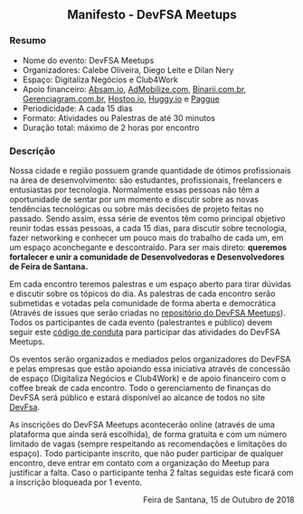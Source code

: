 <h2 align="center">Manifesto - DevFSA Meetups</h2>

### Resumo

- Nome do evento: DevFSA Meetups
- Organizadores: Calebe Oliveira, Diego Leite e Dilan Nery
- Espaço: Digitaliza Negócios e Club4Work
- Apoio financeiro: [Absam.io](https://absam.io/), [AdMobilize.com](https://www.admobilize.com/), [Binarii.com.br](http://binarii.com.br/), [Gerenciagram.com.br](https://gerenciagram.com.br/), [Hostoo.io](https://hostoo.io/), [Huggy.io](https://huggy.io/) e [Paggue](https://paggue.io)
- Periodicidade: A cada 15 dias
- Formato: Atividades ou Palestras de até 30 minutos
- Duração total: máximo de 2 horas por encontro

### Descrição

Nossa cidade e região possuem grande quantidade de ótimos profissionais na área de desenvolvimento: são estudantes, profissionais, freelancers e entusiastas por tecnologia. Normalmente essas pessoas não têm a oportunidade de sentar por um momento e discutir sobre as novas tendências tecnológicas ou sobre más decisões de projeto feitas no passado. Sendo assim, essa série de eventos têm como principal objetivo reunir todas essas pessoas, a cada 15 dias, para discutir sobre tecnologia, fazer networking e conhecer um pouco mais do trabalho de cada um, em um espaço aconchegante e descontraído. Para ser mais direto: **queremos fortalecer e unir a comunidade de Desenvolvedoras e Desenvolvedores de Feira de Santana.**

Em cada encontro teremos palestras e um espaço aberto para tirar dúvidas e discutir sobre os tópicos do dia. As palestras de cada encontro serão submetidas e votadas pela comunidade de forma aberta e democrática (Através de issues que serão criadas no [repositório do DevFSA Meetups](https://github.com/devfsa/meetups/issues)). Todos os participantes de cada evento (palestrantes e público) devem seguir este [código de conduta](http://pt-br.confcodeofconduct.com/) para participar das atividades do DevFSA Meetups.

Os eventos serão organizados e mediados pelos organizadores do DevFSA e pelas empresas que estão apoiando essa iniciativa através de concessão de espaço (Digitaliza Negócios e Club4Work) e de apoio financeiro com o coffee break de cada encontro. Todo o gerenciamento de finanças do DevFSA será público e estará disponível ao alcance de todos no site [DevFsa](http://www.devfsa.com.br).

As inscrições do DevFSA Meetups acontecerão online (através de uma plataforma que ainda será escolhida), de forma gratuita e com um número limitado de vagas (sempre respeitando as recomendações e limitações do espaço). Todo participante inscrito, que não puder participar de qualquer encontro, deve entrar em contato com a organização do Meetup para justificar a falta. Caso o participante tenha 2 faltas seguidas este ficará com a inscrição bloqueada por 1 evento.

<p align="right">Feira de Santana, 15 de Outubro de 2018</p>